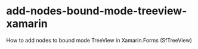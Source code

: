 # add-nodes-bound-mode-treeview-xamarin
How to add nodes to bound mode TreeView in Xamarin.Forms (SfTreeView)

